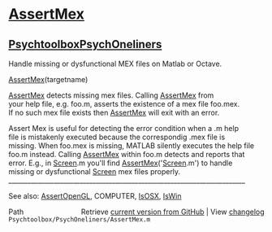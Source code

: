 # [AssertMex](AssertMex)
## [Psychtoolbox](Psychtoolbox)[PsychOneliners](PsychOneliners)

Handle missing or dysfunctional MEX files on Matlab or Octave.  
  
[AssertMex](AssertMex)(targetname)  
  
[AssertMex](AssertMex) detects missing mex files.  Calling [AssertMex](AssertMex) from  
your help file, e.g. foo.m, asserts the existence of a mex file foo.mex.  
If no such mex file exists then [AssertMex](AssertMex) will exit with an error.  
  
Assert Mex is useful for detecting the error condition when a .m help  
file is mistakenly executed because the correspondig .mex file is  
missing. When foo.mex is missing, MATLAB silently executes the help file  
foo.m instead.  Calling [AssertMex](AssertMex) within foo.m detects and reports that  
error. E.g., in [Screen](Screen).m you'll find [AssertMex](AssertMex)('[Screen](Screen).m') to handle  
missing or dysfunctional [Screen](Screen) mex files properly.  
 \_\_\_\_\_\_\_\_\_\_\_\_\_\_\_\_\_\_\_\_\_\_\_\_\_\_\_\_\_\_\_\_\_\_\_\_\_\_\_\_\_\_\_\_\_\_\_\_\_\_\_\_\_\_\_\_\_\_\_\_\_\_\_\_\_\_\_\_\_\_\_\_\_  
  
See also: [AssertOpenGL](AssertOpenGL), COMPUTER, [IsOSX](IsOSX), [IsWin](IsWin)  




<div class="code_header" style="text-align:right;">
  <span style="float:left;">Path&nbsp;&nbsp;</span> <span class="counter">Retrieve <a href=
  "https://raw.github.com/Psychtoolbox-3/Psychtoolbox-3/beta/Psychtoolbox/PsychOneliners/AssertMex.m">current version from GitHub</a> | View <a href=
  "https://github.com/Psychtoolbox-3/Psychtoolbox-3/commits/beta/Psychtoolbox/PsychOneliners/AssertMex.m">changelog</a></span>
</div>
<div class="code">
  <code>Psychtoolbox/PsychOneliners/AssertMex.m</code>
</div>


